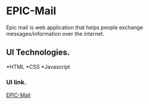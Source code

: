 # EPIC-Mail
Epic mail is web application  that helps people exchange messages/information over the internet.

## UI Technologies.
 *HTML
 *CSS
 *Javascript

### UI link.
 [EPIC-Mail](https://nshutijonathan.github.io/EPIC-Mail/ui/homepage.html)



 
